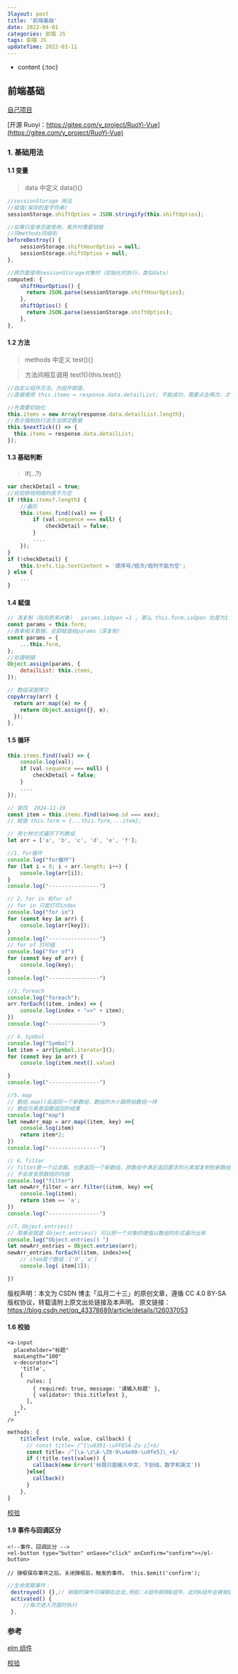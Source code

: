 ```yaml
---
3layout: post
title: '前端基础'
date: 2022-04-01
categories: 前端 JS
tags: 前端 JS
updateTime: 2022-03-11
---
```


- content
  {:toc}

## 前端基础

[自己项目](https://gitee.com/xushj/vuelearn)

[开源 Ruoyi：https://gitee.com/y_project/RuoYi-Vue](https://gitee.com/y_project/RuoYi-Vue)

### 1. 基础用法

#### 1.1 变量

> data 中定义 data(){}

```javascript
//sessionStorage 用法
//赋值(保存的是字符串)
sessionStorage.shiftOptios = JSON.stringify(this.shiftOptios);

//如果只是单页面使用，离开时需要销毁
//同methods同级别
beforeDestroy() {
    sessionStorage.shiftHourOptios = null;
    sessionStorage.shiftOptios = null;
},

//跨页面使用sessionStorage对象时（初始化时执行，类似data）
computed: {
    shiftHourOptios() {
      return JSON.parse(sessionStorage.shiftHourOptios);
    },
    shiftOptios() {
      return JSON.parse(sessionStorage.shiftOptios);
    },
},
```

#### 1.2 方法

> methods 中定义 test(){}

> 方法间相互调用 test1(){this.test()}

```javascript
//自定义组件方法，为组件赋值，
//直接使用 this.items = response.data.detailList; 不能成功，需要点击两次，才能赋值成功

//先需要初始化
this.items = new Array(response.data.detailList.length);
//表示强制执行该方法绑定数据
this.$nextTick(() => {
  this.items = response.data.detailList;
});
```

#### 1.3 基础判断

> if(...?)

```javascript
var checkDetail = true;
//校验排班明细列表不为空
if (this.items?.length) {
    //遍历
    this.items.find((val) => {
        if (val.sequence === null) {
            checkDetail = false;
        }
        ....
    });
}
if (!checkDetail) {
    this.$refs.tip.textContent = '顺序号/班次/班时不能为空';
} else {
    ...
}
```

#### 1.4 赋值

```javascript
// 浅复制（指向原来对象）  params.isOpen =1 , 那么 this.form.isOpen 也是为1；
const params = this.form;
//表单相关数据，全部赋值给params（深复制）
const params = {
	...this.form,
};
//处理明细
Object.assign(params, {
	detailList: this.items,
});

// 数组深度拷贝
copyArray(arr) {
  return arr.map((e) => {
    return Object.assign({}, e);
  });
},
```

#### 1.5 循环

```javascript
this.items.find((val) => {
    console.log(val);
    if (val.sequence === null) {
        checkDetail = false;
    }
    ....
});

// 查找  2024-11-19
const item = this.items.find((o)=>o.id === xxx);
// 赋值 this.form = {...this.form,...item};

// 用七种方式遍历下列数组
let arr = ['a', 'b', 'c', 'd', 'e', 'f'];

//1、for循环
console.log("for循环")
for (let i = 0; i < arr.length; i++) {
	console.log(arr[i]);
}
console.log("----------------")

// 2、for in 和for of
// for in 只能打印index
console.log("for in")
for (const key in arr) {
	console.log(arr[key]);
}
console.log("----------------")
// for of 打印值
console.log("for of")
for (const key of arr) {
	console.log(key);
}
console.log("----------------")

//3、foreach
console.log("foreach");
arr.forEach((item, index) => {
	console.log(index + "=>" + item);
})
console.log("----------------")

// 4、Symbol
console.log("Symbol")
let item = arr[Symbol.iterator]();
for (const key in arr) {
	console.log(item.next().value)

}
console.log("----------------")

//5、map
// 数组.map()会返回一个新数组，数组的大小跟原始数组一样
// 数组元素是函数返回的结果
console.log("map")
let newArr_map = arr.map((item, key) =>{
	console.log(item)
	return item*2;
})
console.log("----------------")

// 6、filter
// filtet是一个过滤器，也是返回一个新数组，原数组中满足返回要求的元素就复制到新数组中，不满足就不复制
// 不会改变原数组的内容
console.log("filter")
let newArr_filter = arr.filter((item, key) =>{
	console.log(item);
	return item == 'a';
})
console.log("----------------")

//7、Object.entries()
// 简单说就是 Object.entries() 可以把一个对象的键值以数组的形式遍历出来
console.log("Object.entries() ")
let newArr_entries = Object.entries(arr);
newArr_entries.forEach((item, index)=>{
	// item是个数组：['0','a']
	console.log( item[1]);

})
```

版权声明：本文为 CSDN 博主「瓜月二十三」的原创文章，遵循 CC 4.0 BY-SA 版权协议，转载请附上原文出处链接及本声明。
原文链接：https://blog.csdn.net/qq_43378689/article/details/126037053

#### 1.6 校验

```vue
<a-input
  placeholder="标题"
  maxLength="100"
  v-decorator="[
    'title',
    {
      rules: [
        { required: true, message: '请输入标题' },
        { validator: this.titleTest },
      ],
    },
  ]"
/>
```

```javascript
methods: {
    titleTest (rule, value, callback) {
      // const title= /^[\u0391-\uFFE5A-Za-z]+$/
      const title= /^[\a-\z\A-\Z0-9\u4e00-\u9fe5]\_+$/
      if (!title.test(value)) {
        callback(new Error('标题只能输入中文、下划线、数字和英文'))
      }else{
        callback()
      }
    },
}
```

[校验](https://www.cnblogs.com/yuejucai/p/15655017.html)

#### 1.9 事件与回调区分

```vue
<!--事件、回调区分 -->
<el-button type="button" onSave="click" onConfirm="confirm"></el-button>

// 弹框保存事件之后，关闭弹框后，触发的事件。 this.$emit('confirm');
```

```javascript
//生命周期事件：
 destroyed() {},// 销毁时操作可编辑在此处,例如：A组件跳转B组件，此时A组件会被销毁，则会调用
 activated() {
     //每次进入页面时执行
 },
```

### 参考

[elm 组件](https://element.eleme.cn/#/zh-CN/component/installation)

[校验](https://www.cnblogs.com/yuejucai/p/15655017.html)
